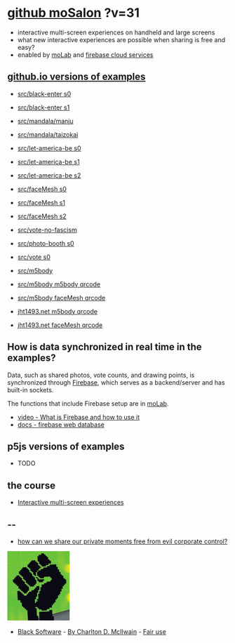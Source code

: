 # [github moSalon](https://github.com/molab-itp/moSalon) ?v=31

- interactive multi-screen experiences on handheld and large screens
- what new interactive experiences are possible when sharing is free and easy?
- enabled by [moLab](https://github.com/molab-itp/moLib) and [firebase cloud services](https://firebase.google.com)

## [github.io versions of examples](https://molab-itp.github.io/moSalon?v=31)

- [src/black-enter s0](src/black-enter/?v=31&group=s0)
- [src/black-enter s1](src/black-enter/?v=31&group=s1)

- [src/mandala/manju](src/mandala/manju?v=31)
- [src/mandala/taizokai](src/mandala/taizokai?v=31)

- [src/let-america-be s0](src/let-america-be/qrcode?v=31&group=s0)
- [src/let-america-be s1](src/let-america-be/qrcode?v=31&group=s1)
- [src/let-america-be s2](src/let-america-be/qrcode?v=31&group=s2)

- [src/faceMesh s0](src/faceMesh/qrcode?v=31)
- [src/faceMesh s1](src/faceMesh/qrcode?v=31&group=s1)
- [src/faceMesh s2](src/faceMesh/qrcode?v=31&group=s2)

- [src/vote-no-fascism](src/vote-no-fascism/?v=31)

- [src/photo-booth s0](src/photo-booth/?v=31)
- [src/vote s0](src/vote/?v=31)

- [src/m5body](src/m5body/?v=31)
- [src/m5body m5body qrcode](src/m5body/qrcode-m5body/?v=31&app=mo-m5body&group=m5body)
- [src/m5body faceMesh qrcode](src/m5body/qrcode-facemesh/?v=31&app=mo-m5body&group=m5body)
- [jht1493.net m5body qrcode](https://jht1493.net/moSalon/demo/m5body/qrcode-m5body/?v=31&app=mo-m5body&group=m5body)
- [jht1493.net faceMesh qrcode](https://jht1493.net/moSalon/demo/m5body/qrcode-facemesh/?v=31&app=mo-m5body&group=m5body)

## How is data synchronized in real time in the examples?

Data, such as shared photos, vote counts, and drawing points, is synchronized through [Firebase](https://firebase.google.com), which serves as a backend/server and has built-in sockets.

The functions that include Firebase setup are in [moLab](https://github.com/molab-itp/moLib).

- [video - What is Firebase and how to use it](https://www.youtube.com/watch?v=p9pgI3Mg-So&list=PLl-K7zZEsYLnfwBe4WgEw9ao0J0N1LYDR&index=8)
- [docs - firebase web database](https://firebase.google.com/docs/database/web/start?hl=en&authuser=0)

## p5js versions of examples

- TODO

## the course

- [Interactive multi-screen experiences](https://github.com/p5videoKit/IM-Screens-2024-03-ima)

## --

- [how can we share our private moments free from evil corporate control?](https://github.com/jht1493/jht-site?tab=readme-ov-file#why)

[![Black_Software](png/power-fist-142x158.png)](https://en.wikipedia.org/wiki/Black_Software)

- [Black Software](https://en.wikipedia.org/wiki/Black_Software) - [By Charlton D. McIlwain](https://global.oup.com/academic/product/black-software-9780190863845) - [Fair use](https://en.wikipedia.org/w/index.php?curid=67093597)
